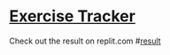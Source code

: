 # [Exercise Tracker](https://www.freecodecamp.org/learn/apis-and-microservices/apis-and-microservices-projects/exercise-tracker)
Check out the result on replit.com #[result](https://boilerplate-project-exercisetracker.atul-mandavkar.repl.co) 
